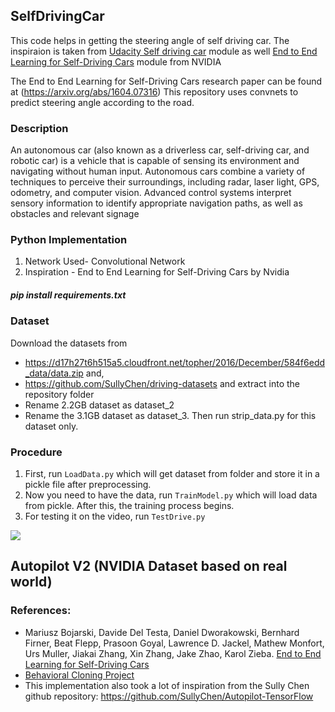 ## SelfDrivingCar
This code helps in getting the steering angle of self driving car. The inspiraion is taken from [Udacity Self driving car](https://github.com/udacity/CarND-Behavioral-Cloning-P3) module as well [End to End Learning for Self-Driving Cars](https://devblogs.nvidia.com/deep-learning-self-driving-cars/) module from NVIDIA

The End to End Learning for Self-Driving Cars research paper can be found at (https://arxiv.org/abs/1604.07316)
This repository uses convnets to predict steering angle according to the road. 

### Description
An autonomous car (also known as a driverless car, self-driving car, and robotic car) is a vehicle that is capable of sensing its environment and navigating without human input. Autonomous cars combine a variety of techniques to perceive their surroundings, including radar, laser light, GPS, odometry, and computer vision. Advanced control systems interpret sensory information to identify appropriate navigation paths, as well as obstacles and relevant signage


### Python Implementation
1) Network Used- Convolutional Network
2) Inspiration - End to End Learning for Self-Driving Cars by Nvidia


##### pip install requirements.txt

### Dataset
Download the datasets from
* https://d17h27t6h515a5.cloudfront.net/topher/2016/December/584f6edd_data/data.zip and,
* https://github.com/SullyChen/driving-datasets  and extract into the repository folder
* Rename 2.2GB dataset as dataset_2
* Rename the 3.1GB dataset as dataset_3. Then run strip_data.py for this dataset only.

### Procedure

1) First, run `LoadData.py` which will get dataset from folder and store it in a pickle file after preprocessing.
2) Now you need to have the data, run `TrainModel.py` which will load data from pickle. After this, the training process begins.
3) For testing it on the video, run `TestDrive.py`

<img src="https://github.com/ashutoshkumar19/Self_Driving_Car/blob/master/working.gif">


## Autopilot V2 (NVIDIA Dataset based on real world)

### References:
 
 - Mariusz Bojarski, Davide Del Testa, Daniel Dworakowski, Bernhard Firner, Beat Flepp, Prasoon Goyal, Lawrence D. Jackel, Mathew Monfort, Urs Muller, Jiakai Zhang, Xin Zhang, Jake Zhao, Karol Zieba. [End to End Learning for Self-Driving Cars](https://arxiv.org/abs/1604.07316)
 - [Behavioral Cloning Project](https://github.com/udacity/CarND-Behavioral-Cloning-P3) 
 - This implementation also took a lot of inspiration from the Sully Chen github repository: https://github.com/SullyChen/Autopilot-TensorFlow  





